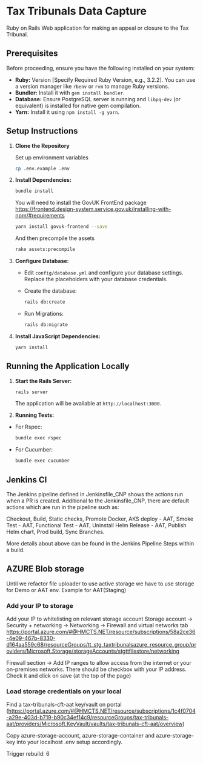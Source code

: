 # Tax Tribunals Data Capture

Ruby on Rails Web application for making an appeal or closure to the Tax Tribunal.

## Prerequisites

Before proceeding, ensure you have the following installed on your system:

* **Ruby:** Version [Specify Required Ruby Version, e.g., 3.2.2]. You can use a version manager like `rbenv` or `rvm` to manage Ruby versions.
* **Bundler:** Install it with `gem install bundler`.
* **Database:** Ensure PostgreSQL server is running and `libpq-dev` (or equivalent) is installed for native gem compilation.
* **Yarn:** Install it using `npm install -g yarn`.

## Setup Instructions

1.  **Clone the Repository**

    Set up environment variables 
    ```bash
    cp .env.example .env
    ```

2.  **Install Dependencies:**

    ```bash
    bundle install
    ```
    You will need to install the GovUK FrontEnd package
    https://frontend.design-system.service.gov.uk/installing-with-npm/#requirements

    ```bash
    yarn install govuk-frontend --save
    ```

    And then precompile the assets

    ```bash
    rake assets:precompile
    ```
3.  **Configure Database:**

    * Edit `config/database.yml` and configure your database settings. Replace the placeholders with your database credentials.

    * Create the database:

        ```bash
        rails db:create
        ```

    * Run Migrations:
        ```bash
        rails db:migrate
        ```

4.  **Install JavaScript Dependencies:**

    ```bash
    yarn install
    ```
## Running the Application Locally

1.  **Start the Rails Server:**

    ```bash
    rails server
    ```

    The application will be available at `http://localhost:3000`.

2.  **Running Tests:**

   * For Rspec:
     ```bash
     bundle exec rspec
     ```
   * For Cucumber:
     ```bash
     bundle exec cucumber
     ```

## Jenkins CI ##

The Jenkins pipeline defined in Jenkinsfile_CNP shows the actions run when a PR is created.
Additional to the Jenkinsfile_CNP, there are default actions which are run in the pipeline such as:

Checkout, Build, Static checks, Promote Docker, AKS deploy - AAT, Smoke Test - AAT, Functional Test - AAT, Uninstall Helm Release - AAT, Publish Helm chart, Prod build, Sync Branches.

More details about above can be found in the Jenkins Pipeline Steps within a build.

## AZURE Blob storage ##

Until we refactor file uploader to use active storage we have to use storage for Demo or AAT env.
Example for AAT(Staging)

### Add your IP to storage ###
Add your IP to whitelisting on relevant storage account
Storage account -> Security + networking -> Networking -> Firewall and virtual networks tab
https://portal.azure.com/#@HMCTS.NET/resource/subscriptions/58a2ce36-4e09-467b-8330-d164aa559c68/resourceGroups/tt_stg_taxtribunalsazure_resource_group/providers/Microsoft.Storage/storageAccounts/stgttfilestore/networking

Firewall section -> Add IP ranges to allow access from the internet or your on-premises networks.
There should be checkbox with your IP address. Check it and click on save (at the top of the page)

### Load storage credentials on your local ###
Find a tax-tribunals-cft-aat key/vault on portal (https://portal.azure.com/#@HMCTS.NET/resource/subscriptions/1c4f0704-a29e-403d-b719-b90c34ef14c9/resourceGroups/tax-tribunals-aat/providers/Microsoft.KeyVault/vaults/tax-tribunals-cft-aat/overview)

Copy azure-storage-account, azure-storage-container and azure-storage-key into your localhost .env setup accordingly.

Trigger rebuild: 6
